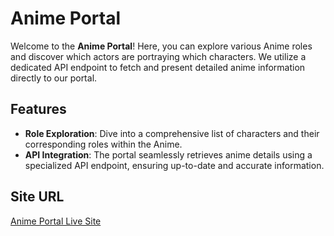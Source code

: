 # **Anime Portal**

Welcome to the **Anime Portal**! Here, you can explore various Anime roles and discover which actors are portraying which characters. We utilize a dedicated API endpoint to fetch and present detailed anime information directly to our portal.

## Features

- **Role Exploration**: Dive into a comprehensive list of characters and their corresponding roles within the Anime.
- **API Integration**: The portal seamlessly retrieves anime details using a specialized API endpoint, ensuring up-to-date and accurate information.

## **Site URL** 
[Anime Portal Live Site](https://animeportal.netlify.app/)
